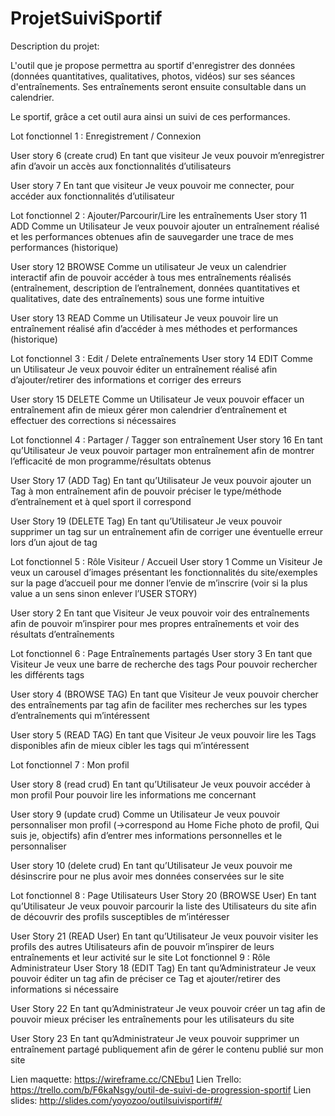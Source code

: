 # ProjetSuiviSportif
Description du projet: 


L'outil que je propose permettra au sportif d'enregistrer des données (données quantitatives, qualitatives, photos, vidéos) sur ses séances d'entraînements. Ses entraînements seront ensuite consultable dans un calendrier.

Le sportif, grâce a cet outil aura ainsi un suivi de ces performances.

Lot fonctionnel 1 : Enregistrement / Connexion

User story 6 (create crud)
En tant que visiteur
Je veux pouvoir m’enregistrer
afin d’avoir un accès aux fonctionnalités d’utilisateurs  

User story 7
En tant que visiteur
Je veux pouvoir me connecter,
pour accéder aux fonctionnalités d’utilisateur

Lot fonctionnel 2 : Ajouter/Parcourir/Lire les entraînements
User story 11 ADD
Comme un Utilisateur
Je veux pouvoir ajouter un entraînement réalisé et les performances obtenues
afin de  sauvegarder une trace de mes performances (historique)

User story 12 BROWSE
Comme un utilisateur
Je veux un calendrier interactif
afin de pouvoir accéder à tous mes entraînements réalisés (entraînement, description de l’entraînement, données quantitatives et qualitatives, date des entraînements) sous une forme intuitive

User story  13 READ
Comme un Utilisateur
Je veux pouvoir lire un entraînement réalisé
afin d’accéder à mes méthodes et performances (historique)



Lot fonctionnel 3 : Edit / Delete entraînements
User story 14 EDIT
Comme un Utilisateur
Je veux pouvoir éditer un entraînement réalisé
afin  d’ajouter/retirer des informations et corriger des erreurs

User story 15 DELETE
Comme un Utilisateur
Je veux pouvoir effacer un entraînement
afin de mieux gérer mon calendrier d’entraînement et effectuer des corrections si nécessaires

Lot fonctionnel 4 : Partager / Tagger son entraînement
User story 16
En tant qu’Utilisateur
Je veux pouvoir partager mon entraînement
afin de montrer l’efficacité de mon programme/résultats obtenus

User Story 17 (ADD Tag)
En tant qu’Utilisateur
Je veux pouvoir ajouter un Tag à mon entraînement
afin de pouvoir préciser le type/méthode d’entraînement et à quel sport il correspond

User Story 19 (DELETE Tag)
En tant qu’Utilisateur
Je veux pouvoir supprimer un tag sur un entraînement
afin de corriger une éventuelle erreur lors d’un ajout de tag








Lot fonctionnel 5 : Rôle Visiteur / Accueil
User story 1
Comme un Visiteur
Je veux un carousel d’images présentant les fonctionnalités du site/exemples sur la page d’accueil
pour me donner l’envie de m’inscrire (voir si la plus value a un sens sinon enlever l’USER STORY)

User story 2
En tant que Visiteur
Je veux pouvoir voir des entraînements
afin de pouvoir m’inspirer pour mes propres entraînements et voir des résultats d’entraînements

Lot fonctionnel 6 : Page Entraînements partagés
User story 3
En tant que Visiteur
Je veux une barre de recherche des tags
Pour pouvoir rechercher les différents tags

User story 4 (BROWSE TAG)
En tant que Visiteur
Je veux pouvoir chercher des entraînements par tag
afin de faciliter mes recherches sur les  types d’entraînements qui m’intéressent

User story 5 (READ TAG)
En tant que Visiteur
Je veux pouvoir lire les Tags disponibles
afin de mieux cibler les tags qui m’intéressent





Lot fonctionnel 7 : Mon profil

User story 8 (read crud)
En tant qu’Utilisateur
Je veux pouvoir accéder à mon profil
Pour pouvoir lire les informations me concernant

User story 9 (update crud)
Comme un Utilisateur
Je veux pouvoir personnaliser mon profil (→correspond au Home Fiche photo de profil, Qui suis je, objectifs)
afin d’entrer mes informations personnelles et le personnaliser

User story 10 (delete crud)
En tant qu’Utilisateur
Je veux pouvoir me désinscrire
pour ne plus avoir mes données conservées sur le site 

Lot fonctionnel 8 : Page Utilisateurs
User Story 20 (BROWSE User)
En tant qu’Utilisateur
Je veux pouvoir parcourir la liste des Utilisateurs du site
afin de découvrir des profils susceptibles de m’intéresser 

User Story 21 (READ User)
En tant qu’Utilisateur
Je veux pouvoir visiter les profils des autres Utilisateurs
afin de pouvoir m’inspirer de leurs entraînements et leur activité sur le site
Lot fonctionnel 9 : Rôle Administrateur
User Story 18 (EDIT Tag) 
En tant qu’Administrateur
Je veux pouvoir éditer un tag
afin de préciser ce Tag et ajouter/retirer des informations si nécessaire

User Story 22
En tant qu’Administrateur
Je veux pouvoir créer un tag 
afin de pouvoir mieux préciser les entraînements pour les utilisateurs du site

User Story 23
En tant qu’Administrateur
Je veux pouvoir supprimer un entraînement partagé publiquement
afin de gérer le contenu publié sur mon site

Lien maquette: https://wireframe.cc/CNEbu1
Lien Trello: https://trello.com/b/F6kaNsgy/outil-de-suivi-de-progression-sportif
Lien slides: http://slides.com/yoyozoo/outilsuivisportif#/
